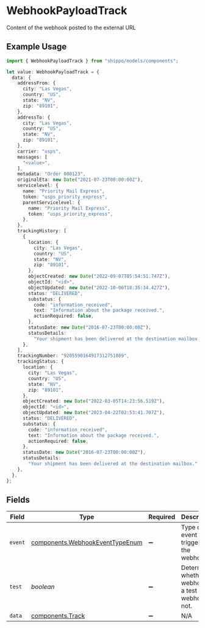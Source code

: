# WebhookPayloadTrack

Content of the webhook posted to the external URL

## Example Usage

```typescript
import { WebhookPayloadTrack } from "shippo/models/components";

let value: WebhookPayloadTrack = {
  data: {
    addressFrom: {
      city: "Las Vegas",
      country: "US",
      state: "NV",
      zip: "89101",
    },
    addressTo: {
      city: "Las Vegas",
      country: "US",
      state: "NV",
      zip: "89101",
    },
    carrier: "usps",
    messages: [
      "<value>",
    ],
    metadata: "Order 000123",
    originalEta: new Date("2021-07-23T00:00:00Z"),
    servicelevel: {
      name: "Priority Mail Express",
      token: "usps_priority_express",
      parentServicelevel: {
        name: "Priority Mail Express",
        token: "usps_priority_express",
      },
    },
    trackingHistory: [
      {
        location: {
          city: "Las Vegas",
          country: "US",
          state: "NV",
          zip: "89101",
        },
        objectCreated: new Date("2022-09-07T05:54:51.747Z"),
        objectId: "<id>",
        objectUpdated: new Date("2022-10-06T18:35:34.427Z"),
        status: "DELIVERED",
        substatus: {
          code: "information_received",
          text: "Information about the package received.",
          actionRequired: false,
        },
        statusDate: new Date("2016-07-23T00:00:00Z"),
        statusDetails:
          "Your shipment has been delivered at the destination mailbox.",
      },
    ],
    trackingNumber: "9205590164917312751089",
    trackingStatus: {
      location: {
        city: "Las Vegas",
        country: "US",
        state: "NV",
        zip: "89101",
      },
      objectCreated: new Date("2022-03-05T14:23:56.519Z"),
      objectId: "<id>",
      objectUpdated: new Date("2023-04-22T02:53:41.707Z"),
      status: "DELIVERED",
      substatus: {
        code: "information_received",
        text: "Information about the package received.",
        actionRequired: false,
      },
      statusDate: new Date("2016-07-23T00:00:00Z"),
      statusDetails:
        "Your shipment has been delivered at the destination mailbox.",
    },
  },
};
```

## Fields

| Field                                                                              | Type                                                                               | Required                                                                           | Description                                                                        |
| ---------------------------------------------------------------------------------- | ---------------------------------------------------------------------------------- | ---------------------------------------------------------------------------------- | ---------------------------------------------------------------------------------- |
| `event`                                                                            | [components.WebhookEventTypeEnum](../../models/components/webhookeventtypeenum.md) | :heavy_minus_sign:                                                                 | Type of event that triggered the webhook.                                          |
| `test`                                                                             | *boolean*                                                                          | :heavy_minus_sign:                                                                 | Determines whether the webhook is a test webhook or not.                           |
| `data`                                                                             | [components.Track](../../models/components/track.md)                               | :heavy_minus_sign:                                                                 | N/A                                                                                |